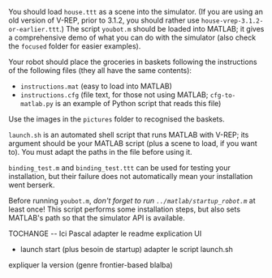 You should load `house.ttt` as a scene into the simulator. (If you are using an old version of V-REP, prior to 3.1.2, you should rather 
use `house-vrep-3.1.2-or-earlier.ttt`.) The script `youbot.m` should be loaded into MATLAB; it gives a comprehensive demo of what
you can do with the simulator (also check the `focused` folder for easier examples). 

Your robot should place the groceries in baskets following the instructions of the following files (they all have the same contents): 

  * `instructions.mat` (easy to load into MATLAB)
  * `instructions.cfg` (file text, for those not using MATLAB; `cfg-to-matlab.py` is an example of Python script that reads this file)
  
Use the images in the `pictures` folder to recognised the baskets. 
  
`launch.sh` is an automated shell script that runs MATLAB with V-REP; its argument should be your MATLAB script (plus a scene to load, 
if you want to). You must adapt the paths in the file before using it. 

`binding_test.m` and `binding_test.ttt` can be used for testing your installation, but their failure does not automatically mean 
your installation went berserk. 

Before running `youbot.m`, *don't forget to run `../matlab/startup_robot.m`* at least once! This script performs some installation 
steps, but also sets MATLAB's path so that the simulator API is available. 

TOCHANGE -- Ici Pascal
adapter le readme
explication UI 
- launch start (plus besoin de startup)
adapter le script launch.sh

expliquer la version (genre frontier-based blalba)